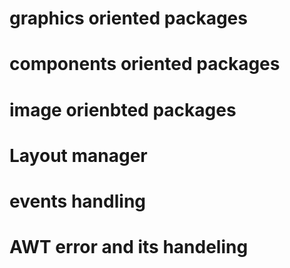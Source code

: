# graphics oriented packages
# components oriented packages
# image orienbted packages 
# Layout manager
# events handling
# AWT error and its handeling
